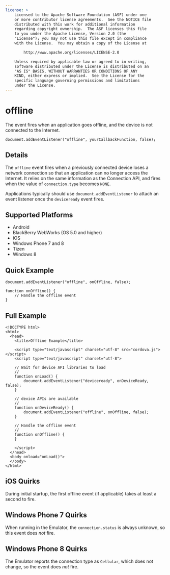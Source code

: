```yaml
---
license: >
    Licensed to the Apache Software Foundation (ASF) under one
    or more contributor license agreements.  See the NOTICE file
    distributed with this work for additional information
    regarding copyright ownership.  The ASF licenses this file
    to you under the Apache License, Version 2.0 (the
    "License"); you may not use this file except in compliance
    with the License.  You may obtain a copy of the License at

        http://www.apache.org/licenses/LICENSE-2.0

    Unless required by applicable law or agreed to in writing,
    software distributed under the License is distributed on an
    "AS IS" BASIS, WITHOUT WARRANTIES OR CONDITIONS OF ANY
    KIND, either express or implied.  See the License for the
    specific language governing permissions and limitations
    under the License.
---
```


# offline

The event fires when an application goes offline, and the device is
not connected to the Internet.

    document.addEventListener("offline", yourCallbackFunction, false);

## Details

The `offline` event fires when a previously connected device loses a
network connection so that an application can no longer access the
Internet.  It relies on the same information as the Connection API,
and fires when the value of `connection.type` becomes `NONE`.

Applications typically should use `document.addEventListener` to
attach an event listener once the `deviceready` event fires.

## Supported Platforms

- Android
- BlackBerry WebWorks (OS 5.0 and higher)
- iOS
- Windows Phone 7 and 8
- Tizen
- Windows 8

## Quick Example

    document.addEventListener("offline", onOffline, false);

    function onOffline() {
        // Handle the offline event
    }

## Full Example

    <!DOCTYPE html>
    <html>
      <head>
        <title>Offline Example</title>

        <script type="text/javascript" charset="utf-8" src="cordova.js"></script>
        <script type="text/javascript" charset="utf-8">

        // Wait for device API libraries to load
        //
        function onLoad() {
            document.addEventListener("deviceready", onDeviceReady, false);
        }

        // device APIs are available
        //
        function onDeviceReady() {
            document.addEventListener("offline", onOffline, false);
        }

        // Handle the offline event
        //
        function onOffline() {
        }

        </script>
      </head>
      <body onload="onLoad()">
      </body>
    </html>

## iOS Quirks

During initial startup, the first offline event (if applicable) takes at least a second to fire.

## Windows Phone 7 Quirks

When running in the Emulator, the `connection.status` is always unknown, so this event does _not_ fire.

## Windows Phone 8 Quirks

The Emulator reports the connection type as `Cellular`, which does not change, so the event does _not_ fire.
